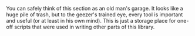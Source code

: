 You can safely think of this section as an old man's garage. It looks like a huge pile of trash, but to the geezer's trained eye, every tool is important and useful (or at least in his own mind). This is just a storage place for one-off scripts that were used in writing other parts of this library.
